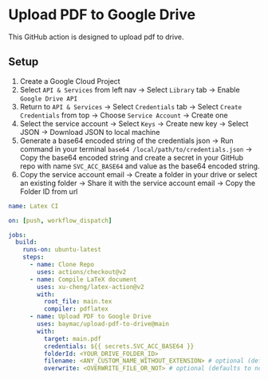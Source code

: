 # Upload PDF to Google Drive
This GitHub action is designed to upload pdf to drive.

## Setup

1. Create a Google Cloud Project 
2. Select `API & Services` from left nav -> Select `Library` tab -> Enable `Google Drive API`
3. Return to `API & Services` -> Select `Credentials` tab -> Select `Create Credentials` from top -> Choose `Service Account` -> Create one
4. Select the service account -> Select `Keys` -> Create new key -> Select JSON -> Download JSON to local machine
5. Generate a base64 encoded string of the credentials json -> Run command in your terminal `base64 /local/path/to/credentials.json` -> Copy the base64 encoded string and create a secret in your GitHub repo with name `SVC_ACC_BASE64` and value as the base64 encoded string.
6. Copy the service account email -> Create a folder in your drive or select an existing folder -> Share it with the service account email -> Copy the Folder ID from url 

```yaml
name: Latex CI

on: [push, workflow_dispatch]

jobs:
  build:
    runs-on: ubuntu-latest
    steps:
      - name: Clone Repo
        uses: actions/checkout@v2
      - name: Compile LaTeX document
        uses: xu-cheng/latex-action@v2
        with:
          root_file: main.tex
          compiler: pdflatex
      - name: Upload PDF to Google Drive
        uses: baymac/upload-pdf-to-drive@main
        with:
          target: main.pdf
          credentials: ${{ secrets.SVC_ACC_BASE64 }}
          folderId: <YOUR_DRIVE_FOLDER_ID>
          filename: <ANY_CUSTOM_NAME_WITHOUT_EXTENSION> # optional (defaults to upload.pdf)
          overwrite: <OVERWRITE_FILE_OR_NOT> # optional (defaults to not overwrite)
```
